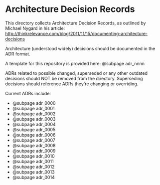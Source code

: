 # Architecture Decision Records

This directory collects Architecture Decision Records, as outlined by Michael Nygard in his article: http://thinkrelevance.com/blog/2011/11/15/documenting-architecture-decisions

Architecture (understood widely) decisions should be documented in the ADR format.

A template for this repository is provided here: @subpage adr_nnnn

ADRs related to possible changed, superseded or any other outdated decisions should NOT be removed from the directory.
Superseding decisions should reference ADRs they're changing or overriding.

Current ADRs include:

* @subpage adr_0000
* @subpage adr_0001
* @subpage adr_0002
* @subpage adr_0003
* @subpage adr_0004
* @subpage adr_0005
* @subpage adr_0006
* @subpage adr_0007
* @subpage adr_0008
* @subpage adr_0009
* @subpage adr_0010
* @subpage adr_0011
* @subpage adr_0012
* @subpage adr_0013
* @subpage adr_0014
